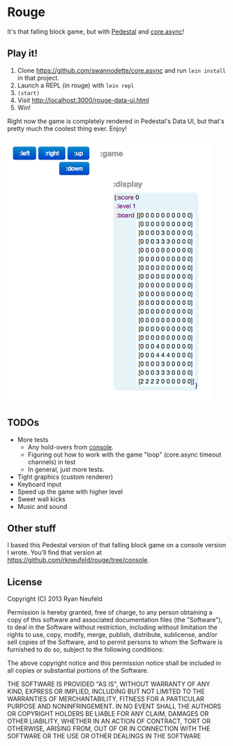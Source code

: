 # Rouge

It's that falling block game, but with [Pedestal](http://pedestal.io) and [core.async](http://github.com/clojure/core.async)!

## Play it!

1. Clone <https://github.com/swannodette/core.async> and run `lein install` in that project.
2. Launch a REPL (in rouge) with `lein repl`
3. `(start)`
4. Visit <http://localhost:3000/rouge-data-ui.html>
5. Win!

Right now the game is completely rendered in Pedestal's Data UI, but that's pretty much the coolest thing ever. Enjoy!

![Screenshot!](screenshot.png)

## TODOs

* More tests
    * Any hold-overs from [console](https://github.com/rkneufeld/rouge/tree/console).
    * Figuring out how to work with the game "loop" (core.async timeout channels) in test
    * In general, just more tests.
* Tight graphics (custom renderer)
* Keyboard input
* Speed up the game with higher level
* Sweet wall kicks
* Music and sound

## Other stuff

I based this Pedestal version of that falling block game on a console version I
wrote. You'll find that version at
<https://github.com/rkneufeld/rouge/tree/console>.

## License

Copyright (C) 2013 Ryan Neufeld

Permission is hereby granted, free of charge, to any person obtaining a copy of this software and associated documentation files (the "Software"), to deal in the Software without restriction, including without limitation the rights to use, copy, modify, merge, publish, distribute, sublicense, and/or sell copies of the Software, and to permit persons to whom the Software is furnished to do so, subject to the following conditions:

The above copyright notice and this permission notice shall be included in all copies or substantial portions of the Software.

THE SOFTWARE IS PROVIDED "AS IS", WITHOUT WARRANTY OF ANY KIND, EXPRESS OR IMPLIED, INCLUDING BUT NOT LIMITED TO THE WARRANTIES OF MERCHANTABILITY, FITNESS FOR A PARTICULAR PURPOSE AND NONINFRINGEMENT. IN NO EVENT SHALL THE AUTHORS OR COPYRIGHT HOLDERS BE LIABLE FOR ANY CLAIM, DAMAGES OR OTHER LIABILITY, WHETHER IN AN ACTION OF CONTRACT, TORT OR OTHERWISE, ARISING FROM, OUT OF OR IN CONNECTION WITH THE SOFTWARE OR THE USE OR OTHER DEALINGS IN THE SOFTWARE
